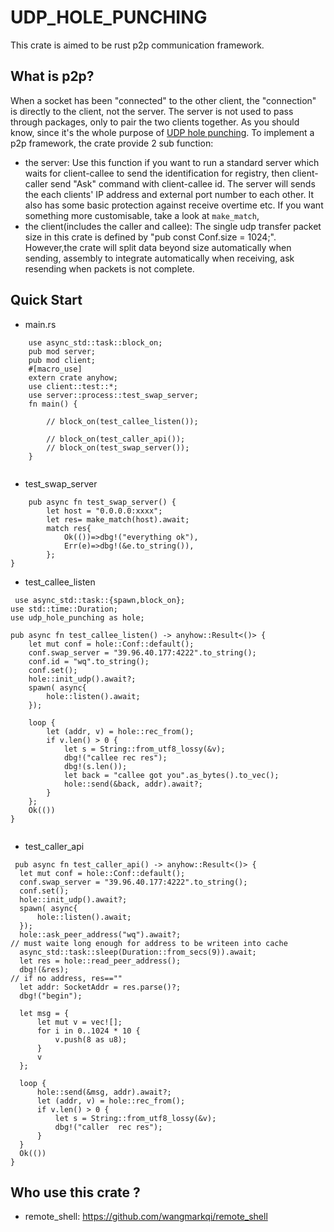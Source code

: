 # UDP_HOLE_PUNCHING
This crate is aimed to be rust p2p communication framework.

## What is p2p? 

 When a socket has been "connected" to the other client, the "connection" is directly to the client, not the server. The server is not used to pass through packages, only to pair the two clients together. As you should know, since it's the whole purpose of [UDP hole punching](https://en.wikipedia.org/wiki/UDP_hole_punching).
 To implement a p2p framework, the crate provide 2 sub function:
 - the server: Use this function if you want to run a standard server which waits for client-callee to send the identification for registry, then client-caller send "Ask" command with client-callee id.  The server will sends the each clients' IP address and external port number to each other. It also has some basic protection against receive overtime etc. If you want something more customisable, take a look at `make_match`,
 - the client(includes the caller and callee): The single udp transfer packet size in this crate is defined by "pub const Conf.size = 1024;". However,the crate will split data beyond size automatically when sending, assembly to integrate automatically when receiving, ask resending when packets is not complete. 
  ## Quick Start 
  
  - main.rs
```
    use async_std::task::block_on;
    pub mod server;
    pub mod client;
    #[macro_use]
    extern crate anyhow;
    use client::test::*;
    use server::process::test_swap_server;
    fn main() {

        // block_on(test_callee_listen());

        // block_on(test_caller_api());
        // block_on(test_swap_server());
    }


```
  - test_swap_server 
  
```
    pub async fn test_swap_server() {
        let host = "0.0.0.0:xxxx";
        let res= make_match(host).await;
        match res{
            Ok(())=>dbg!("everything ok"),
            Err(e)=>dbg!(&e.to_string()),
        };
}
```
  - test_callee_listen
  
 
```
 use async_std::task::{spawn,block_on};
use std::time::Duration;
use udp_hole_punching as hole;

pub async fn test_callee_listen() -> anyhow::Result<()> {
    let mut conf = hole::Conf::default();
    conf.swap_server = "39.96.40.177:4222".to_string();
    conf.id = "wq".to_string();
    conf.set();
    hole::init_udp().await?;
    spawn( async{
        hole::listen().await;
    });

    loop {
        let (addr, v) = hole::rec_from();
        if v.len() > 0 {
            let s = String::from_utf8_lossy(&v);
            dbg!("callee rec res");
            dbg!(s.len());
            let back = "callee got you".as_bytes().to_vec();
            hole::send(&back, addr).await?;
        }
    };
    Ok(())
}


```

  - test_caller_api 
  
  ```
   pub async fn test_caller_api() -> anyhow::Result<()> {
    let mut conf = hole::Conf::default();
    conf.swap_server = "39.96.40.177:4222".to_string();
    conf.set();
    hole::init_udp().await?;
    spawn( async{
        hole::listen().await;
    });
    hole::ask_peer_address("wq").await?;
// must waite long enough for address to be writeen into cache
    async_std::task::sleep(Duration::from_secs(9)).await;
    let res = hole::read_peer_address();
    dbg!(&res);
// if no address, res==""
    let addr: SocketAddr = res.parse()?;
    dbg!("begin");

    let msg = {
        let mut v = vec![];
        for i in 0..1024 * 10 {
            v.push(8 as u8);
        }
        v
    };

    loop {
        hole::send(&msg, addr).await?;
        let (addr, v) = hole::rec_from();
        if v.len() > 0 {
            let s = String::from_utf8_lossy(&v);
            dbg!("caller  rec res");
        }
    }
    Ok(())
}

  ```
## Who use this crate ? 
-  remote_shell: https://github.com/wangmarkqi/remote_shell
